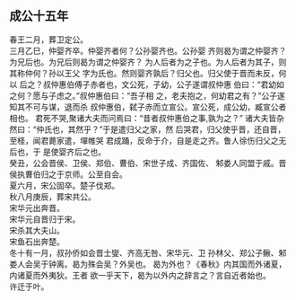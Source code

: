 ## 成公十五年

春王二月，葬卫定公。  
三月乙巳，仲婴齐卒。仲婴齐者何？公孙婴齐也。公孙婴
齐则曷为谓之仲婴齐？为兄后也。为兄后则曷为谓之仲婴齐？
为人后者为之子也。为人后者为其子，则其称仲何？孙以王父
字为氏也。然则婴齐孰后？归父也。归父使于晋而未反，何以
后之？叔仲惠伯傅子赤者也，文公死，子幼，公子遂谓叔仲惠
伯曰：“君幼如之何？愿与子虑之。”叔仲惠伯曰：“吾子相
之，老夫抱之，何幼君之有？”公子遂知其不可与谋，退而杀
叔仲惠伯，弑子赤而立宣公。宣公死，成公幼，臧宣公者相也。
君死不哭,聚诸大夫而问焉曰：“昔者叔仲惠伯之事,孰为之？”
诸大夫皆杂然曰：“仲氏也，其然乎？”于是遣归父之家，然
后哭君，归父使乎晋，还自晋，至柽，闻君薨家遣，墠帷哭
君成踊，反命于介，自是走之齐。鲁人徐伤归父之无后也，于
是使婴齐后之也。  
癸丑，公会晋侯、卫侯、郑伯、曹伯、宋世子成、齐国佐、
邾娄人同盟于戚。晋侯执曹伯归之于京师。公至自会。  
夏六月，宋公固卒。楚子伐郑。  
秋八月庚辰，葬宋共公。  
宋华元出奔晋。  
宋华元自晋归于宋。  
宋杀其大夫山。  
宋鱼石出奔楚。  
冬十有一月，叔孙侨如会晋士燮、齐高无咎、宋华元、卫
孙林父、郑公子鳅、邾娄人会吴于钟离。曷为殊会吴？外吴也。
曷为外也？《春秋》内其国而外诸夏，内诸夏而外夷狄。王者
欲一乎天下，曷为以外内之辞言之？言自近者始也。  
许迁于叶。  

